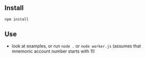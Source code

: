 ## Install
`npm install`

## Use
- look at examples, or run `node .` or `node worker.js` (assumes that mnemonic account number starts with 1!)
